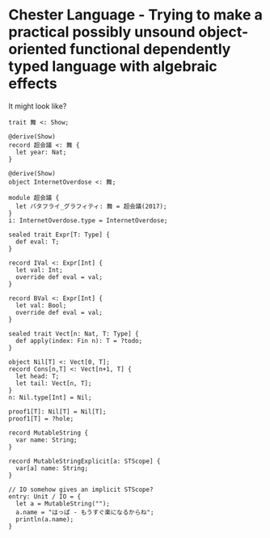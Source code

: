 # Chester Language - Trying to make a practical possibly unsound object-oriented functional dependently typed language with algebraic effects

It might look like?

```chester
trait 舞 <: Show;

@derive(Show)
record 超会議 <: 舞 {
  let year: Nat;
}

@derive(Show)
object InternetOverdose <: 舞;

module 超会議 {
  let バタフライ_グラフィティ: 舞 = 超会議(2017);
}
i: InternetOverdose.type = InternetOverdose;

sealed trait Expr[T: Type] {
  def eval: T;
}

record IVal <: Expr[Int] {
  let val: Int;
  override def eval = val;
}

record BVal <: Expr[Int] {
  let val: Bool;
  override def eval = val;
}

sealed trait Vect[n: Nat, T: Type] {
  def apply(index: Fin n): T = ?todo;
}

object Nil[T] <: Vect[0, T];
record Cons[n,T] <: Vect[n+1, T] {
  let head: T;
  let tail: Vect[n, T];
}
n: Nil.type[Int] = Nil;

proof1[T]: Nil[T] = Nil[T];
proof1[T] = ?hole;

record MutableString {
  var name: String;
}

record MutableStringExplicit[a: STScope] {
  var[a] name: String;
}

// IO somehow gives an implicit STScope?
entry: Unit / IO = {
  let a = MutableString("");
  a.name = "はっぱ - もうすぐ楽になるからね";
  println(a.name);
}
```
